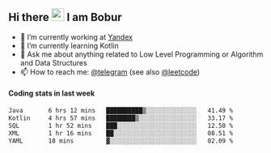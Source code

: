 ## Hi there <img src="https://media.giphy.com/media/hvRJCLFzcasrR4ia7z/giphy.gif" width="25px" height="25px"> I am Bobur

- 💼 I’m currently working at [Yandex](https://yandex.ru/)
- 🌱 I’m currently learning Kotlin
- 💬 Ask me about anything related to Low Level Programming or Algorithm and Data Structures
- 📫 How to reach me: [@telegram](https://t.me/octoant) (see also [@leetcode](https://leetcode.com/octoant/))    

#### Coding stats in last week

<!--START_SECTION:waka-->

```txt
Java       6 hrs 12 mins   ██████████▒░░░░░░░░░░░░░░   41.49 %
Kotlin     4 hrs 57 mins   ████████▒░░░░░░░░░░░░░░░░   33.17 %
SQL        1 hr 52 mins    ███░░░░░░░░░░░░░░░░░░░░░░   12.50 %
XML        1 hr 16 mins    ██░░░░░░░░░░░░░░░░░░░░░░░   08.51 %
YAML       18 mins         ▓░░░░░░░░░░░░░░░░░░░░░░░░   02.09 %
```

<!--END_SECTION:waka-->
